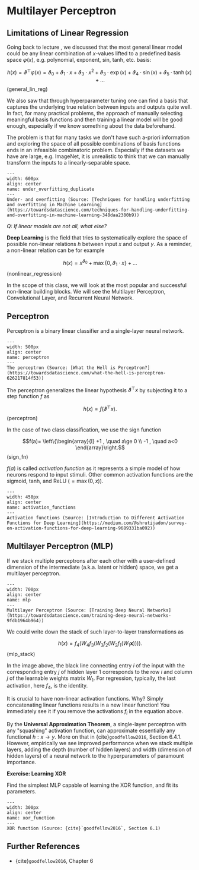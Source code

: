 # Multilayer Perceptron


## Limitations of Linear Regression

Going back to lecture [](tricks.md), we discussed that the most general linear model could be any linear combination of $x$-values lifted to a predefined basis space $\varphi(x)$, e.g. polynomial, exponent, sin, tanh, etc. basis:

$$h(x)= \vartheta^{\top} \varphi(x) = \vartheta_0 + \vartheta_1 \cdot x + \vartheta_3 \cdot x^2 + \vartheta_3 \cdot \exp(x) + \vartheta_4 \cdot \sin(x) + \vartheta_5 \cdot \tanh(x) + ...$$ (general_lin_reg)

We also saw that through hyperparameter tuning one can find a basis that captures the underlying true relation between inputs and outputs quite well. In fact, for many practical problems, the approach of manually selecting meaningful basis functions and then training a linear model will be good enough, especially if we know something about the data beforehand.

The problem is that for many tasks we don't have such a-priori information and exploring the space of all possible combinations of basis functions ends in an infeasible combinatoric problem. Especially if the datasets we have are large, e.g. ImageNet, it is unrealistic to think that we can manually transform the inputs to a linearly-separable space.

```{figure} ../imgs/under_overfitting.png
---
width: 600px
align: center
name: under_overfitting_duplicate
---
Under- and overfitting (Source: [Techniques for handling underfitting and overfitting in Machine Learning](https://towardsdatascience.com/techniques-for-handling-underfitting-and-overfitting-in-machine-learning-348daa2380b9))
```

*Q: If linear models are not all, what else?*

**Deep Learning** is the field that tries to systematically explore the space of possible non-linear relations $h$ between input $x$ and output $y$. As a reminder, a non-linear relation can be for example

$$
h(x) = x^{\vartheta_0} + \max\{0, \vartheta_1 \cdot x\} + ...
$$ (nonlinear_regression)

In the scope of this class, we will look at the most popular and successful non-linear building blocks. We will see the Multilayer Perceptron, Convolutional Layer, and Recurrent Neural Network.


## Perceptron

Perceptron is a binary linear classifier and a single-layer neural network.

```{figure} ../imgs/perceptron.png
---
width: 500px
align: center
name: perceptron
---
The perceptron (Source: [What the Hell is Perceptron?](https://towardsdatascience.com/what-the-hell-is-perceptron-626217814f53))
```

The perceptron generalizes the linear hypothesis $\vartheta^{\top} x$ by subjecting it to a step function $f$ as

$$h(x) = f(\vartheta^{\top}x).$$ (perceptron)

In the case of two class classification, we use the sign function


$$f(a)=  \left\{\begin{array}{l} +1 , \quad a\ge 0  \\ -1 , \quad a<0 \end{array}\right.$$ (sign_fn)

$f(a)$ is called *activation function* as it represents a simple model of how neurons respond to input stimuli. Other common activation functions are the sigmoid, tanh, and ReLU ($=\max(0,x)$).

```{figure} ../imgs/activation_functions.png
---
width: 450px
align: center
name: activation_functions
---
Activation functions (Source: [Introduction to Different Activation Functions for Deep Learning](https://medium.com/@shrutijadon/survey-on-activation-functions-for-deep-learning-9689331ba092))
```


## Multilayer Perceptron  (MLP)

If we stack multiple perceptrons after each other with a user-defined dimension of the intermediate (a.k.a. latent or hidden) space, we get a multilayer perceptron.

```{figure} ../imgs/mlp.png
---
width: 700px
align: center
name: mlp
---
Multilayer Perceptron (Source: [Training Deep Neural Networks](https://towardsdatascience.com/training-deep-neural-networks-9fdb1964b964))
```

We could write down the stack of such layer-to-layer transformations as 

$$h(x) = f_4 ( W_4 f_3 ( W_3 f_2(W_2 f_1(W_1 \mathbf{x})))).$$ (mlp_stack)

In the image above, the black line connecting entry $i$ of the input with the corresponding entry $j$ of hidden layer 1 corresponds to the row $i$ and column $j$ of the learnable weights matrix $W_{1}$. For regression, typically, the last activation, here $f_4$, is the identity.

It is crucial to have non-linear activation functions. Why? Simply concatenating linear functions results in a new linear function! You immediately see it if you remove the activations $f_i$ in the equation above.

By the **Universal Approximation Theorem**, a single-layer perceptron with any "squashing" activation function, can approximate essentially any functional $h: x \to y$. More on that in {cite}`goodfellow2016`, Section 6.4.1. However, empirically we see improved performance when we stack multiple layers, adding the depth (number of hidden layers) and width (dimension of hidden layers) of a neural network to the hyperparameters of paramount importance.

**Exercise: Learning XOR**

Find the simplest MLP capable of learning the XOR function, and fit its parameters.

```{figure} ../imgs/xor_function.png
---
width: 300px
align: center
name: xor_function
---
XOR function (Source: {cite}`goodfellow2016`, Section 6.1)
```


## Further References

- {cite}`goodfellow2016`, Chapter 6